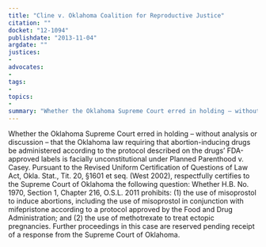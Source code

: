 ```yaml
---
title: "Cline v. Oklahoma Coalition for Reproductive Justice"
citation: ""
docket: "12-1094"
publishdate: "2013-11-04"
argdate: ""
justices:
- 
advocates:
- 
tags:
- 
topics:
- 
summary: "Whether the Oklahoma Supreme Court erred in holding – without analysis or discussion – that the Oklahoma law requiring that abortion-inducing drugs be administered according to the protocol described on the drugs’ FDA-approved labels is facially unconstitutional under Planned Parenthood v. Casey. Pursuant to the Revised Uniform Certification of Questions of Law Act, Okla. Stat., Tit. 20, §1601 et seq. (West 2002), respectfully certifies to the Supreme Court of Oklahoma the following question: Whether H.B. No. 1970, Section 1, Chapter 216, O.S.L. 2011 prohibits: (1) the use of misoprostol to induce abortions, including the use of misoprostol in conjunction with mifepristone according to a protocol approved by the Food and Drug Administration; and (2) the use of methotrexate to treat ectopic pregnancies. Further proceedings in this case are reserved pending receipt of a response from the Supreme Court of Oklahoma."
---
```

Whether the Oklahoma Supreme Court erred in holding – without analysis or discussion – that the Oklahoma law requiring that abortion-inducing drugs be administered according to the protocol described on the drugs’ FDA-approved labels is facially unconstitutional under Planned Parenthood v. Casey. Pursuant to the Revised Uniform Certification of Questions of Law Act, Okla. Stat., Tit. 20, §1601 et seq. (West 2002), respectfully certifies to the Supreme Court of Oklahoma the following question: Whether H.B. No. 1970, Section 1, Chapter 216, O.S.L. 2011 prohibits: (1) the use of misoprostol to induce abortions, including the use of misoprostol in conjunction with mifepristone according to a protocol approved by the Food and Drug Administration; and (2) the use of methotrexate to treat ectopic pregnancies. Further proceedings in this case are reserved pending receipt of a response from the Supreme Court of Oklahoma.

